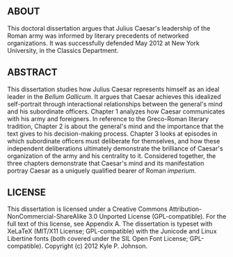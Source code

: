 ABOUT
-----
This doctoral dissertation argues that Julius Caesar's leadership of the Roman army was informed by literary precedents of networked organizations. It was successfully defended May 2012 at New York University, in the Classics Department.

ABSTRACT
--------
This dissertation studies how Julius Caesar represents himself as an ideal leader in the *Bellum Gallicum*. It argues that Caesar achieves this idealized self-portrait through interactional relationships between the general's mind and his subordinate officers. Chapter 1 analyzes how Caesar communicates with his army and foreigners. In reference to the Greco-Roman literary tradition, Chapter 2 is about the general's mind and the importance that the text gives to his decision-making process. Chapter 3 looks at episodes in which subordinate officers must deliberate for themselves, and how these independent deliberations ultimately demonstrate the brilliance of Caesar's organization of the army and his centrality to it. Considered together, the three chapters demonstrate that Caesar's mind and its manifestation portray Caesar as a uniquely qualified bearer of Roman *imperium*.

LICENSE
-------
This dissertation is licensed under a Creative Commons Attribution-NonCommercial-ShareAlike 3.0 Unported License (GPL-compatible). For the full text of this license, see Appendix A. The dissertation is typeset with XeLaTeX (MIT/X11 License; GPL-compatible) with the Junicode and Linux Libertine fonts (both covered under the SIL Open Font License; GPL-compatible). Copyright (c) 2012 Kyle P. Johnson.
